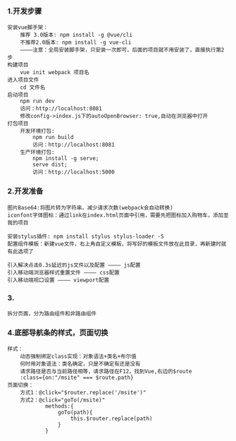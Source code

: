 ### 1.开发步骤
	安装vue脚手架：
		推荐 3.0版本: npm install -g @vue/cli
		不推荐2.0版本: npm install -g vue-cli
		————注意：全局安装脚手架，只安装一次即可，后面的项目就不用安装了，直接执行第2步
	构建项目
		vue init webpack 项目名
	进入项目文件
		cd 文件名
	启动项目
		npm run dev		
		访问：http://localhost:8081
		修改config->index.js下的autoOpenBrowser: true,自动在浏览器中打开
	打包项目
		开发环境打包:
			npm run build
			访问：http://localhost:8081
		生产环境打包:
			npm install -g serve;	
			serve dist;
			访问：http://localhost:5000
### 2.开发准备
	图片Base64:将图片转为字符串，减少请求次数(webpack会自动转换)
	iconfont字体图标：通过link在index.html页面中引用，需要先把图标加入购物车，添加至我的项目
	
	安装stylus插件:	npm install stylus stylus-loader -S
	配置组件模板：新建vue文件，右上角自定义模板，将写好的模板文件放在此目录，再新建时就有此选项了
	
	引入解决点击0.3s延迟的js文件以及配置 ———— js配置
	引入移动端浏览器样式重置文件 ———— css配置
	引入移动端视口设置 ———— viewport配置
	
### 3.
	拆分页面，分为路由组件和非路由组件
	
### 4.底部导航条的样式，页面切换
	样式：
		动态强制绑定class实现：对象语法+类名+布尔值
		何时用对象语法：类名确定，只是不确定有还是没有
		请求路径是否与当前路径相等，请求路径在F12，找到Vue,右边的$route
		:class={on:"/msite" === $route.path}
	页面切换：
		方式1：@click="$router.replace('/msite')"
		方式2：@click="goTo(/msite)"
				methods:{
					goTo(path){
						this.$router.replace(path)
					}
				}
	